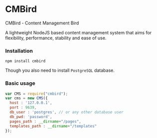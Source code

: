 # CMBird #

CMBird -  Content Management Bird

A lightweight NodeJS based content management system that aims for flexibility, performance, stability and ease of use.

### Installation ###

`npm install cmbird`

Though you also need to install `PostgreSQL` database.

### Basic usage ###

```javascript
var CMS = require("cmbird");
var cms = new CMS({
  host : '127.0.0.1',
  port : 9639,
  db_user : 'postgres', // or any other database user
  db_pwd: 'password',
  pages_path : __dirname+"/pages",
  templates_path : __dirname+"/templates"
});
```
